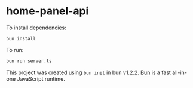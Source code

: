 # home-panel-api

To install dependencies:

```bash
bun install
```

To run:

```bash
bun run server.ts
```

This project was created using `bun init` in bun v1.2.2. [Bun](https://bun.sh) is a fast all-in-one JavaScript runtime.
